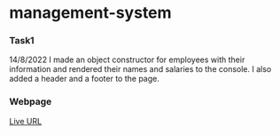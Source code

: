 # management-system

### Task1

14/8/2022
I made an object constructor for employees with their information and rendered their names and salaries to the console.
I also added a header and a footer to the page.

### Webpage

[Live URL](https://duaanawwas.github.io/management-system/)
